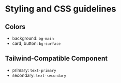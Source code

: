# Styling and CSS guidelines

## Colors

* background: `bg-main`
* card, button: `bg-surface`

## Tailwind-Compatible Component

* primary: `text-primary`
* secondary: `text-secondary`
